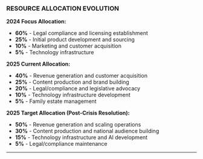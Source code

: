 ### RESOURCE ALLOCATION EVOLUTION

**2024 Focus Allocation:**

- **60%** - Legal compliance and licensing establishment
- **25%** - Initial product development and sourcing
- **10%** - Marketing and customer acquisition
- **5%** - Technology infrastructure

**2025 Current Allocation:**

- **40%** - Revenue generation and customer acquisition
- **25%** - Content production and brand building
- **20%** - Legal/compliance and legislative advocacy
- **10%** - Technology infrastructure development
- **5%** - Family estate management

**2025 Target Allocation (Post-Crisis Resolution):**

- **50%** - Revenue generation and scaling operations
- **30%** - Content production and national audience building
- **15%** - Technology infrastructure and AI development
- **5%** - Legal/compliance maintenance

---
